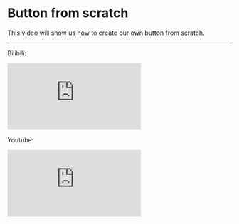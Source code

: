 # Button from scratch
This video will show us how to create our own button from scratch.

<hr>
<p>Bilibili:</p>
<div class="video-bilibili">
<iframe src="https://player.bilibili.com/player.html?bvid=BV1up4y1p7TV&page=1" scrolling="no" border="0" frameborder="no" framespacing="0" allowfullscreen="true" class="video-bilibili"> </iframe>
</div>

<p>Youtube:</p>
<div class="video-bilibili">
<iframe src="https://www.youtube.com/embed/RVaHVtFZDU4" frameborder="0" allow="accelerometer; autoplay; clipboard-write; encrypted-media; gyroscope; picture-in-picture" allowfullscreen="true" class="video-bilibili"></iframe>
</div>

